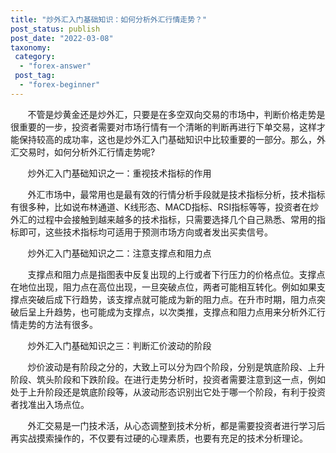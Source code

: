 ```yaml
---
title: "炒外汇入门基础知识：如何分析外汇行情走势？"
post_status: publish
post_date: "2022-03-08"
taxonomy:
 category: 
  - "forex-answer"
 post_tag: 
  - "forex-beginner"
---
```


       不管是炒黄金还是炒外汇，只要是在多空双向交易的市场中，判断价格走势是很重要的一步，投资者需要对市场行情有一个清晰的判断再进行下单交易，这样才能保持较高的成功率，这也是炒外汇入门基础知识中比较重要的一部分。那么，外汇交易时，如何分析外汇行情走势呢?

       炒外汇入门基础知识之一：重视技术指标的作用

       外汇市场中，最常用也是最有效的行情分析手段就是技术指标分析，技术指标有很多种，比如说布林通道、K线形态、MACD指标、RSI指标等等，投资者在炒外汇的过程中会接触到越来越多的技术指标，只需要选择几个自己熟悉、常用的指标即可，这些技术指标均可适用于预测市场方向或者发出买卖信号。

       炒外汇入门基础知识之二：注意支撑点和阻力点

       支撑点和阻力点是指图表中反复出现的上行或者下行压力的价格点位。支撑点在地位出现，阻力点在高位出现，一旦突破点位，两者可能相互转化。例如如果支撑点突破后成下行趋势，该支撑点就可能成为新的阻力点。在升市时期，阻力点突破后呈上升趋势，也可能成为支撑点，以次类推，支撑点和阻力点用来分析外汇行情走势的方法有很多。

       炒外汇入门基础知识之三：判断汇价波动的阶段

       炒价波动是有阶段之分的，大致上可以分为四个阶段，分别是筑底阶段、上升阶段、筑头阶段和下跌阶段。在进行走势分析时，投资者需要注意到这一点，例如处于上升阶段还是筑底阶段等，从波动形态识别出它处于哪一个阶段，有利于投资者找准出入场点位。

       外汇交易是一门技术活，从心态调整到技术分析，都是需要投资者进行学习后再实战摸索操作的，不仅要有过硬的心理素质，也要有充足的技术分析理论。
